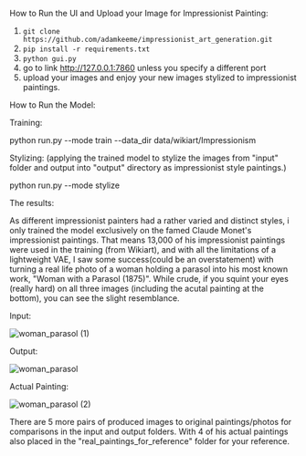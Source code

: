 How to Run the UI and Upload your Image for Impressionist Painting:

1. ```git clone https://github.com/adamkeeme/impressionist_art_generation.git```
2. ```pip install -r requirements.txt```
3. ```python gui.py```
4. go to link http://127.0.0.1:7860 unless you specify a different port
5. upload your images and enjoy your new images stylized to impressionist paintings.

How to Run the Model:

Training:

python run.py --mode train --data_dir data/wikiart/Impressionism

Stylizing: (applying the trained model to stylize the images from "input" folder and output into "output" directory as impressionist style paintings.)

python run.py --mode stylize



The results:

As different impressionist painters had a rather varied and distinct styles, i only trained the model exclusively on the famed Claude Monet's impressionist paintings. That means 13,000 of his impressionist paintings were used in the training (from Wikiart), and with all the limitations of a lightweight VAE, I saw some success(could be an overstatement) with turning a real life photo of a woman holding a parasol into his most known work, "Woman with a Parasol (1875)".
While crude, if you squint your eyes (really hard) on all three images (including the acutal painting at the bottom), you can see the slight resemblance.

Input:

![woman_parasol (1)](https://github.com/user-attachments/assets/d75fdfc1-de02-499f-982d-01862d571919)



Output:

![woman_parasol](https://github.com/user-attachments/assets/4035b374-a033-4b2a-a832-13a5e76ea054)


Actual Painting:

![woman_parasol (2)](https://github.com/user-attachments/assets/345d0239-da3c-460c-9478-df1877d20ee9)



There are 5 more pairs of produced images to original paintings/photos for comparisons in the input and output folders. With 4 of his actual paintings also placed in the "real_paintings_for_reference" folder for your reference.
